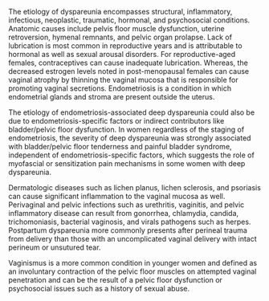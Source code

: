 The etiology of dyspareunia encompasses structural, inflammatory, infectious, neoplastic, traumatic, hormonal, and psychosocial conditions. Anatomic causes include pelvis floor muscle dysfunction, uterine retroversion, hymenal remnants, and pelvic organ prolapse. Lack of lubrication is most common in reproductive years and is attributable to hormonal as well as sexual arousal disorders. For reproductive-aged females, contraceptives can cause inadequate lubrication. Whereas, the decreased estrogen levels noted in post-menopausal females can cause vaginal atrophy by thinning the vaginal mucosa that is responsible for promoting vaginal secretions. Endometriosis is a condition in which endometrial glands and stroma are present outside the uterus.

The etiology of endometriosis-associated deep dyspareunia could also be due to endometriosis-specific factors or indirect contributors like bladder/pelvic floor dysfunction. In women regardless of the staging of endometriosis, the severity of deep dyspareunia was strongly associated with bladder/pelvic floor tenderness and painful bladder syndrome, independent of endometriosis-specific factors, which suggests the role of myofascial or sensitization pain mechanisms in some women with deep dyspareunia.

Dermatologic diseases such as lichen planus, lichen sclerosis, and psoriasis can cause significant inflammation to the vaginal mucosa as well. Perivaginal and pelvic infections such as urethritis, vaginitis, and pelvic inflammatory disease can result from gonorrhea, chlamydia, candida, trichomoniasis, bacterial vaginosis, and virals pathogens such as herpes. Postpartum dyspareunia more commonly presents after perineal trauma from delivery than those with an uncomplicated vaginal delivery with intact perineum or unsutured tear.

Vaginismus is a more common condition in younger women and defined as an involuntary contraction of the pelvic floor muscles on attempted vaginal penetration and can be the result of a pelvic floor dysfunction or psychosocial issues such as a history of sexual abuse.